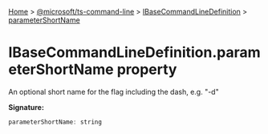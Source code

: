 [Home](./index) &gt; [@microsoft/ts-command-line](./ts-command-line.md) &gt; [IBaseCommandLineDefinition](./ts-command-line.ibasecommandlinedefinition.md) &gt; [parameterShortName](./ts-command-line.ibasecommandlinedefinition.parametershortname.md)

# IBaseCommandLineDefinition.parameterShortName property

An optional short name for the flag including the dash, e.g. "-d"

**Signature:**
```javascript
parameterShortName: string
```
